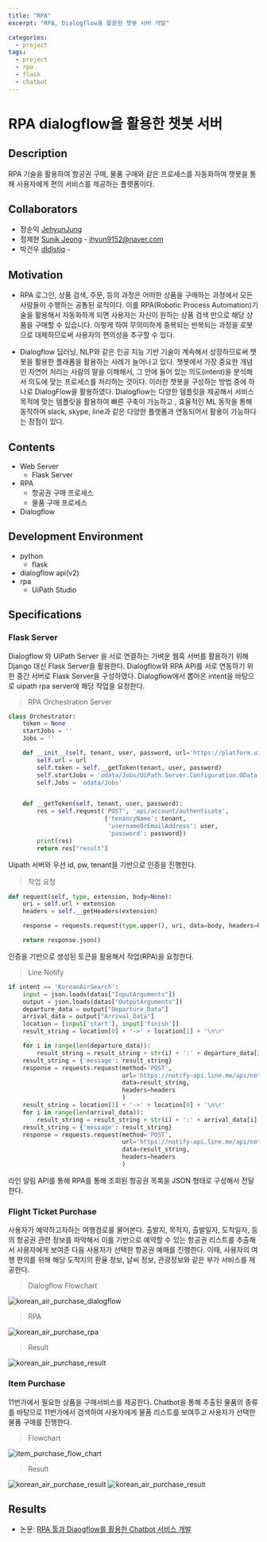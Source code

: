 ```yaml
---
title: "RPA"
excerpt: "RPA, Dialogflow을 활용한 챗봇 서버 개발"

categories:
  - project
tags:
  - project
  - rpa
  - flask
  - chatbot 
---
```

# RPA dialogflow을 활용한 챗봇 서버

## Description

RPA 기술을 활용하여 항공권 구매, 물품 구매와 같은 프로세스를 자동화하여 챗봇을 통해 사용자에게 편의 서비스를 제공하는 플랫폼이다.

## Collaborators
- 정순익 [JehyunJung](https://github.com/jsi9504) 
- 정제현 [Sunik Jeong](https://github.com/JehyunJung) - jhyun9152@naver.com
- 박건우 [dldlstjq](https://github.com/qkrrjsdn) - 

## Motivation
- RPA
로그인, 상품 검색, 주문, 등의 과정은 어떠한 상품을 구매하는 과정에서 모든 사람들이 수행하는 공통된 로직이다. 이를 RPA(Robotic Process Automation)기술을 활용해서 자동화하게 되면 사용자는 자신이 원하는 상품 검색 만으로 해당 상품을 구매할 수 있습니다. 이렇게 하여 무의미하게 중복되는 반복되는 과정을 로봇으로 대체하므로써 사용자의 편의성을 추구할 수 있다.

- Dialogflow
딥러닝, NLP와 같은 인공 지능 기반 기술이 계속해서 성장하므로써 챗봇을 활용한 플래폼을 활용하는 사례가 늘어나고 있다. 챗봇에서 가장 중요한 개념인 자연어 처리는 사람의 말을 이해해서, 그 안에 들어 있는 의도(intent)을 분석해서 의도에 맞는 프로세스를 처리하는 것이다. 이러한 챗봇을 구성하는 방법 중에 하나로 DialogFlow을 활용하였다. Dialogflow는 다양한 템플릿을 제공해서 서비스 목적에 맞는 템플릿을 활용하여 빠른 구축이 가능하고 , 효율적인 ML 동작을 통해 동작하며 slack, skype, line과 같은 다양한 플랫폼과 연동되어서 활용이 가능하다는 장점이 있다.

## Contents 
- Web Server
    - Flask Server
- RPA
    - 항공권 구매 프로세스
    - 물품 구매 프로세스
- Dialogflow


## Development Environment
- python
    - flask
- dialogflow api(v2)
- rpa
    - UiPath Studio

## Specifications

### Flask Server

Dialogflow 와 UiPath Server 을 서로 연결하는 가벼운 웹훅 서버를 활용하기 위해 Django 대신 Flask Server을 활용한다. 
Dialogflow와 RPA API를 서로 연동하기 위한 중간 서버로 Flask Server을 구성하였다. Dialogflow에서 뽑아온 intent을 바탕으로 uipath rpa server에 해당 작업을 요청한다.

> RPA Orchestration Server

```python
class Orchestrator:
    token = None
    startJobs = ''
    Jobs = ''

    def __init__(self, tenant, user, password, url='https://platform.uipath.com/'):
        self.url = url
        self.token = self.__getToken(tenant, user, password)
        self.startJobs = 'odata/Jobs/UiPath.Server.Configuration.OData.StartJobs'
        self.Jobs = 'odata/Jobs'


    def __getToken(self, tenant, user, password):
        res = self.request('POST', 'api/account/authenticate',
                           {'tenancyName': tenant,
                            'usernameOrEmailAddress': user,
                            'password': password})
        print(res)
        return res["result"]

```

Uipath 서버와 우선 id, pw, tenant을 기반으로 인증을 진행한다.

> 작업 요청

```python
def request(self, type, extension, body=None):
    uri = self.url + extension
    headers = self.__getHeaders(extension)

    response = requests.request(type.upper(), uri, data=body, headers=headers)

    return response.json()
```

인증을 기반으로 생성된 토큰을 활용해서 작업(RPA)을 요청한다.

> Line Notify

```python
if intent == 'KoreanAirSearch':
    input = json.loads(datas["InputArguments"])
    output = json.loads(datas["OutputArguments"])
    departure_data = output["Departure_Data"]
    arrival_data = output["Arrival_Data"]
    location = [input['start'], input['finish']]
    result_string = location[0] + '->' + location[1] + '\n\r'

    for i in range(len(departure_data)):
        result_string = result_string + str(i) + ':' + departure_data[i] + '\n\r'
    result_string = {'message': result_string}
    response = requests.request(method='POST',
                                url='https://notify-api.line.me/api/notify',
                                data=result_string,
                                headers=headers
                                )
    result_string = location[1] + '->' + location[0] + '\n\r'
    for i in range(len(arrival_data)):
        result_string = result_string + str(i) + ':' + arrival_data[i] + '\n\r'
    result_string = {'message': result_string}
    response = requests.request(method='POST',
                                url='https://notify-api.line.me/api/notify',
                                data=result_string,
                                headers=headers
                                )
```

라인 알림 API를 통해 RPA를 통해 조회된 항공권 목록을 JSON 형태로 구성해서 전달한다.

### Flight Ticket Purchase

사용자가 예약하고자하는 여행경로를 물어본다. 출발지, 목적지, 출발일자, 도착일자, 등의 항공권 관련 정보를 파악해서 이를 기반으로 예약할 수 있는 항공권 리스트를 추출해서 사용자에게 보여준 다음 사용자가 선택한 항공권 예매를 진행한다. 이때, 사용자의 여행 편의를 위해 해당 도착지의 환율 정보, 날씨 정보, 관광정보와 같은 부가 서비스를 제공한다.

> Dialogflow Flowchart

![korean_air_purchase_dialogflow](/assets/images/projects/rpa/korean_air_purchase_dialogflow.png)

> RPA 

![korean_air_purchase_rpa](/assets/images/projects/rpa/korean_air_purchase_rpa.png)

> Result

![korean_air_purchase_result](/assets/images/projects/rpa/korean_air_purchase_result.png)


### Item Purchase

11번가에서 필요한 상품을 구매서비스를 제공한다. Chatbot을 통해 추출된 물품의 종류를 바탕으로 11번가에서 검색하여 사용자에게 물품 리스트를 보여주고 사용자가 선택한 물품 구매를 진행한다.

> Flowchart

![item_purchase_flow_chart](/assets/images/projects/rpa/item_purchase_flow_chart.png)

> Result

![korean_air_purchase_result](/assets/images/projects/rpa/item_purchase_result1.png.png)
![korean_air_purchase_result](/assets/images/projects/rpa/item_purchase_result2.png.png)

## Results
- 논문: [RPA 툴과 Diaogflow를 활용한 Chatbot 서비스 개발](https://www.dbpia.co.kr/Journal/articleDetail?nodeId=NODE08762079)

 


